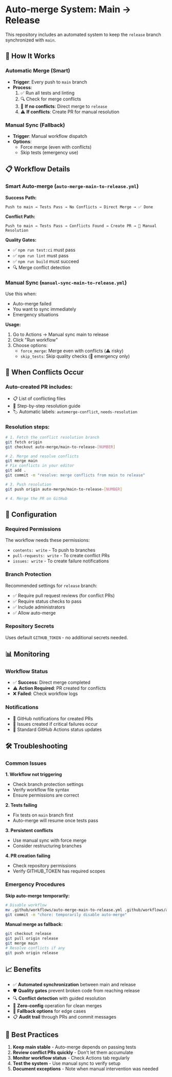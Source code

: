 # Auto-merge System: Main → Release

This repository includes an automated system to keep the `release` branch synchronized with `main`.

## 🤖 How It Works

### Automatic Merge (Smart)
- **Trigger**: Every push to `main` branch
- **Process**:
  1. ✅ Run all tests and linting
  2. 🔍 Check for merge conflicts
  3. 🚀 **If no conflicts**: Direct merge to `release`
  4. ⚠️ **If conflicts**: Create PR for manual resolution

### Manual Sync (Fallback)
- **Trigger**: Manual workflow dispatch
- **Options**:
  - Force merge (even with conflicts)
  - Skip tests (emergency use)

## 📋 Workflow Details

### Smart Auto-merge (`auto-merge-main-to-release.yml`)

**Success Path:**
```
Push to main → Tests Pass → No Conflicts → Direct Merge → ✅ Done
```

**Conflict Path:**
```
Push to main → Tests Pass → Conflicts Found → Create PR → 👤 Manual Resolution
```

**Quality Gates:**
- ✅ `npm run test:ci` must pass
- ✅ `npm run lint` must pass  
- ✅ `npm run build` must succeed
- 🔍 Merge conflict detection

### Manual Sync (`manual-sync-main-to-release.yml`)

Use this when:
- Auto-merge failed
- You want to sync immediately
- Emergency situations

**Usage:**
1. Go to Actions → Manual sync main to release
2. Click "Run workflow"
3. Choose options:
   - `force_merge`: Merge even with conflicts (⚠️ risky)
   - `skip_tests`: Skip quality checks (🚨 emergency only)

## 🚨 When Conflicts Occur

### Auto-created PR includes:
- 📋 List of conflicting files
- 📝 Step-by-step resolution guide
- 🏷️ Automatic labels: `automerge-conflict`, `needs-resolution`

### Resolution steps:
```bash
# 1. Fetch the conflict resolution branch
git fetch origin
git checkout auto-merge/main-to-release-[NUMBER]

# 2. Merge and resolve conflicts
git merge main
# Fix conflicts in your editor
git add .
git commit -m "resolve: merge conflicts from main to release"

# 3. Push resolution
git push origin auto-merge/main-to-release-[NUMBER]

# 4. Merge the PR on GitHub
```

## 🔧 Configuration

### Required Permissions
The workflow needs these permissions:
- `contents: write` - To push to branches
- `pull-requests: write` - To create conflict PRs
- `issues: write` - To create failure notifications

### Branch Protection
Recommended settings for `release` branch:
- ✅ Require pull request reviews (for conflict PRs)
- ✅ Require status checks to pass
- ✅ Include administrators
- ✅ Allow auto-merge

### Repository Secrets
Uses default `GITHUB_TOKEN` - no additional secrets needed.

## 📊 Monitoring

### Workflow Status
- ✅ **Success**: Direct merge completed
- ⚠️ **Action Required**: PR created for conflicts
- ❌ **Failed**: Check workflow logs

### Notifications
- 📧 GitHub notifications for created PRs
- 🚨 Issues created if critical failures occur
- 📱 Standard GitHub Actions status updates

## 🛠️ Troubleshooting

### Common Issues

**1. Workflow not triggering**
- Check branch protection settings
- Verify workflow file syntax
- Ensure permissions are correct

**2. Tests failing**
- Fix tests on `main` branch first
- Auto-merge will resume once tests pass

**3. Persistent conflicts**
- Use manual sync with force merge
- Consider restructuring branches

**4. PR creation failing**
- Check repository permissions
- Verify GITHUB_TOKEN has required scopes

### Emergency Procedures

**Skip auto-merge temporarily:**
```bash
# Disable workflow
mv .github/workflows/auto-merge-main-to-release.yml .github/workflows/auto-merge-main-to-release.yml.disabled
git commit -m "chore: temporarily disable auto-merge"
```

**Manual merge as fallback:**
```bash
git checkout release
git pull origin release  
git merge main
# Resolve conflicts if any
git push origin release
```

## 📈 Benefits

- ✅ **Automated synchronization** between main and release
- 🛡️ **Quality gates** prevent broken code from reaching release
- 🔍 **Conflict detection** with guided resolution
- 📱 **Zero-config** operation for clean merges
- 🚨 **Fallback options** for edge cases
- 📋 **Audit trail** through PRs and commit messages

## 🎯 Best Practices

1. **Keep main stable** - Auto-merge depends on passing tests
2. **Review conflict PRs quickly** - Don't let them accumulate  
3. **Monitor workflow status** - Check Actions tab regularly
4. **Test the system** - Use manual sync to verify setup
5. **Document exceptions** - Note when manual intervention was needed